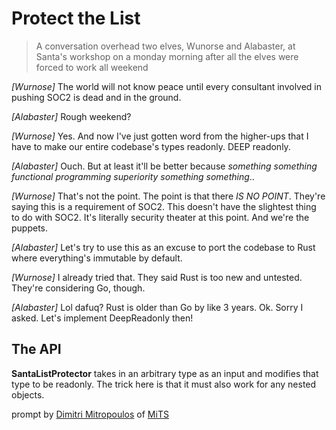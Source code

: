 # Protect the List

> A conversation overhead two elves, Wunorse and Alabaster, at Santa's workshop on a monday morning after all the elves were forced to work all weekend

_[Wurnose]_ The world will not know peace until every consultant involved in pushing SOC2 is dead and in the ground.

_[Alabaster]_ Rough weekend?

_[Wurnose]_ Yes. And now I've just gotten word from the higher-ups that I have to make our entire codebase's types readonly. DEEP readonly.

_[Alabaster]_ Ouch. But at least it'll be better because _something something functional programming superiority something something_..

_[Wurnose]_ That's not the point. The point is that there _IS NO POINT_. They're saying this is a requirement of SOC2. This doesn't have the slightest thing to do with SOC2. It's literally security theater at this point. And we're the puppets.

_[Alabaster]_ Let's try to use this as an excuse to port the codebase to Rust where everything's immutable by default.

_[Wurnose]_ I already tried that. They said Rust is too new and untested. They're considering Go, though.

_[Alabaster]_ Lol dafuq? Rust is older than Go by like 3 years. Ok. Sorry I asked. Let's implement DeepReadonly then!

## The API

**SantaListProtector** takes in an arbitrary type as an input and modifies that type to be readonly. The trick here is that it must also work for any nested objects.

prompt by [Dimitri Mitropoulos](https://github.com/dimitropoulos) of [MiTS](https://michigantypescript.com/)
